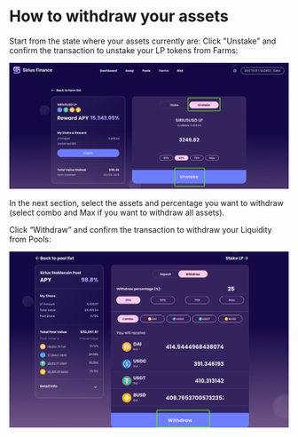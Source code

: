 # How to withdraw your assets

Start from the state where your assets currently are: Click "Unstake" and confirm the transaction to unstake your LP tokens from Farms:

![](<../.gitbook/assets/image (5).png>)

In the next section, select the assets and percentage you want to withdraw (select combo and Max if you want to withdraw all assets).

Click “Withdraw” and confirm the transaction to withdraw your Liquidity from Pools:

![](<../.gitbook/assets/image (9).png>)
